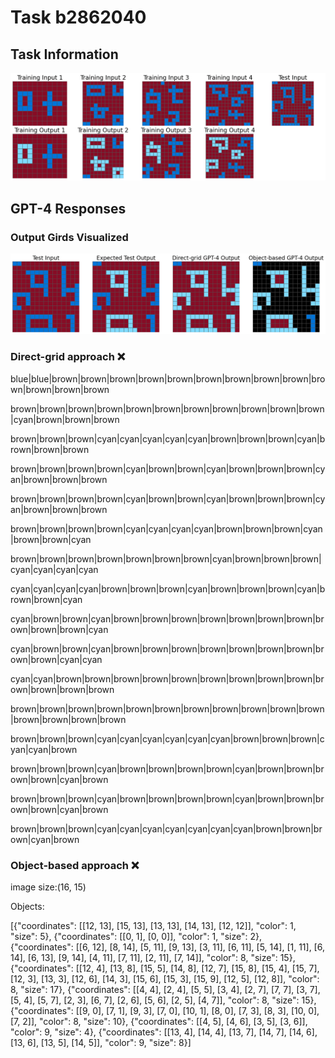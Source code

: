 
# Task b2862040

## Task Information

![](images/tasks/b2862040.png)

## GPT-4 Responses

### Output Girds Visualized
![](images/solutions/b2862040.png)

### Direct-grid approach ❌
blue|blue|brown|brown|brown|brown|brown|brown|brown|brown|brown|brown|brown|brown|brown

brown|brown|brown|brown|brown|brown|brown|brown|brown|brown|brown|cyan|brown|brown|brown

brown|brown|brown|cyan|cyan|cyan|cyan|cyan|brown|brown|brown|cyan|brown|brown|brown

brown|brown|brown|brown|cyan|brown|brown|cyan|brown|brown|brown|cyan|brown|brown|brown

brown|brown|brown|brown|cyan|brown|brown|cyan|brown|brown|brown|cyan|brown|brown|brown

brown|brown|brown|brown|cyan|cyan|cyan|cyan|brown|brown|brown|cyan|brown|brown|cyan

brown|brown|brown|brown|brown|brown|brown|cyan|brown|brown|brown|cyan|cyan|cyan|cyan

cyan|cyan|cyan|cyan|brown|brown|brown|cyan|brown|brown|brown|cyan|brown|brown|cyan

cyan|brown|brown|cyan|brown|brown|brown|brown|brown|brown|brown|brown|brown|brown|cyan

cyan|brown|brown|cyan|brown|brown|brown|brown|brown|brown|brown|brown|brown|cyan|cyan

cyan|cyan|brown|brown|brown|brown|brown|brown|brown|brown|brown|brown|brown|brown|brown

brown|brown|brown|brown|brown|brown|brown|brown|brown|brown|brown|brown|brown|brown|brown

brown|brown|brown|cyan|cyan|cyan|cyan|cyan|cyan|brown|brown|brown|cyan|cyan|brown

brown|brown|brown|cyan|brown|brown|brown|brown|cyan|brown|brown|brown|brown|cyan|brown

brown|brown|brown|cyan|brown|brown|brown|brown|cyan|brown|brown|brown|brown|cyan|brown

brown|brown|brown|cyan|cyan|cyan|cyan|cyan|cyan|cyan|brown|brown|brown|cyan|brown

### Object-based approach ❌
image size:(16, 15)

Objects:

[{"coordinates": [[12, 13], [15, 13], [13, 13], [14, 13], [12, 12]], "color": 1, "size": 5}, {"coordinates": [[0, 1], [0, 0]], "color": 1, "size": 2}, {"coordinates": [[6, 12], [8, 14], [5, 11], [9, 13], [3, 11], [6, 11], [5, 14], [1, 11], [6, 14], [6, 13], [9, 14], [4, 11], [7, 11], [2, 11], [7, 14]], "color": 8, "size": 15}, {"coordinates": [[12, 4], [13, 8], [15, 5], [14, 8], [12, 7], [15, 8], [15, 4], [15, 7], [12, 3], [13, 3], [12, 6], [14, 3], [15, 6], [15, 3], [15, 9], [12, 5], [12, 8]], "color": 8, "size": 17}, {"coordinates": [[4, 4], [2, 4], [5, 5], [3, 4], [2, 7], [7, 7], [3, 7], [5, 4], [5, 7], [2, 3], [6, 7], [2, 6], [5, 6], [2, 5], [4, 7]], "color": 8, "size": 15}, {"coordinates": [[9, 0], [7, 1], [9, 3], [7, 0], [10, 1], [8, 0], [7, 3], [8, 3], [10, 0], [7, 2]], "color": 8, "size": 10}, {"coordinates": [[4, 5], [4, 6], [3, 5], [3, 6]], "color": 9, "size": 4}, {"coordinates": [[13, 4], [14, 4], [13, 7], [14, 7], [14, 6], [13, 6], [13, 5], [14, 5]], "color": 9, "size": 8}]
